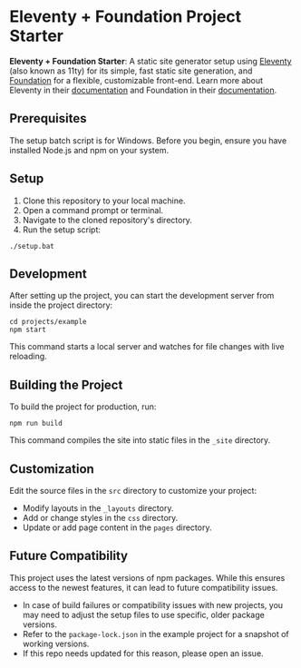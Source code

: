 # Eleventy + Foundation Project Starter

**Eleventy + Foundation Starter**: A static site generator setup using [Eleventy](https://www.11ty.dev/) (also known as 11ty) for its simple, fast static site generation, and [Foundation](https://get.foundation/) for a flexible, customizable front-end. Learn more about Eleventy in their [documentation](https://www.11ty.dev/docs/) and Foundation in their [documentation](https://get.foundation/sites/docs/).

## Prerequisites

The setup batch script is for Windows. Before you begin, ensure you have installed Node.js and npm on your system.

## Setup

1. Clone this repository to your local machine.
2. Open a command prompt or terminal.
3. Navigate to the cloned repository's directory.
4. Run the setup script:

```
./setup.bat
```

## Development

After setting up the project, you can start the development server from inside the project directory:

```
cd projects/example
npm start
```

This command starts a local server and watches for file changes with live reloading.

## Building the Project

To build the project for production, run:
```
npm run build
```

This command compiles the site into static files in the `_site` directory.

## Customization

Edit the source files in the `src` directory to customize your project:

- Modify layouts in the `_layouts` directory.
- Add or change styles in the `css` directory.
- Update or add page content in the `pages` directory.

## Future Compatibility

This project uses the latest versions of npm packages. While this ensures access to the newest features, it can lead to future compatibility issues.

- In case of build failures or compatibility issues with new projects, you may need to adjust the setup files to use specific, older package versions.
- Refer to the `package-lock.json` in the example project for a snapshot of working versions.
- If this repo needs updated for this reason, please open an issue.
